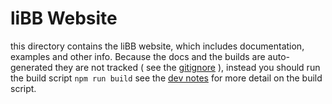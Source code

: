 # liBB Website

this directory contains the liBB website, which includes documentation, examples and other info. Because the docs and the builds are auto-generated they are not tracked ( see the [gitignore](https://github.com/brangerbriz/liBB.js/blob/master/.gitignore) ), instead you should run the build script `npm run build` see the [dev notes](https://github.com/brangerbriz/liBB.js) for more detail on the build script.
